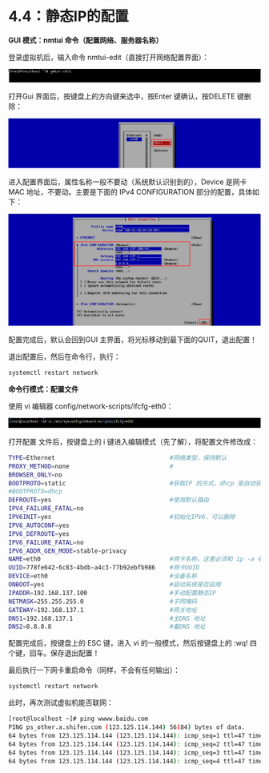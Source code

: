 # 4.4：静态IP的配置

**GUI 模式：nmtui 命令（配置网络、服务器名称）**

登录虚拟机后，输入命令 nmtui-edit（直接打开网络配置界面）：

![](../.gitbook/assets/20180411143651.jpg)

打开Gui 界面后，按键盘上的方向键来选中，按Enter 键确认，按DELETE 键删除：

![](../.gitbook/assets/20180411143652.jpg)

进入配置界面后，属性名称一般不要动（系统默认识别到的），Device 是网卡MAC 地址，不要动。主要是下面的 IPv4 CONFIGURATION 部分的配置，具体如下：

![](../.gitbook/assets/20180411143653.jpg)

配置完成后，默认会回到GUI 主界面，将光标移动到最下面的QUIT，退出配置！

退出配置后，然后在命令行，执行：

```bash
systemctl restart network
```



**命令行模式：配置文件**

使用 vi 编辑器 config/network-scripts/ifcfg-eth0：

![](../.gitbook/assets/20180411143650.jpg)

打开配置 文件后，按键盘上的 i 键进入编辑模式（先了解），将配置文件修改成：

```bash
TYPE=Ethernet                                #网络类型，保持默认
PROXY_METHOD=none                            #
BROWSER_ONLY=no
BOOTPROTO=static                             #获取IP 的方式，dhcp 是自动获取，static 是手动配置静态IP
#BOOTPROTO=dhcp
DEFROUTE=yes                                 #使用默认路由
IPV4_FAILURE_FATAL=no
IPV6INIT=yes                                 #初始化IPV6，可以删除                                 
IPV6_AUTOCONF=yes
IPV6_DEFROUTE=yes
IPV6_FAILURE_FATAL=no
IPV6_ADDR_GEN_MODE=stable-privacy
NAME=eth0                                    #网卡名称，这里必须和 ip -a 看到的网卡名称一致
UUID=778fe642-6c83-4bdb-a4c3-77b92ebfb986    #网卡UUID
DEVICE=eth0                                  #设备名称
ONBOOT=yes                                   #启动系统是否启用
IPADDR=192.168.137.100                       #手动配置静态IP
NETMASK=255.255.255.0                        #子网掩码
GATEWAY=192.168.137.1                        #网关地址
DNS1=192.168.137.1                           #主DNS 地址
DNS2=8.8.8.8                                 #备DNS 地址
```

配置完成后，按键盘上的 ESC 键，进入 vi 的一般模式，然后按键盘上的  :wq!  四个键，回车。保存退出配置！

最后执行一下网卡重启命令（同样，不会有任何输出）：

```bash
systemctl restart network
```

此时，再次测试虚拟机能否联网：

```bash
[root@localhost ~]# ping wwww.baidu.com
PING ps_other.a.shifen.com (123.125.114.144) 56(84) bytes of data.
64 bytes from 123.125.114.144 (123.125.114.144): icmp_seq=1 ttl=47 time=77.2 ms
64 bytes from 123.125.114.144 (123.125.114.144): icmp_seq=2 ttl=47 time=76.1 ms
64 bytes from 123.125.114.144 (123.125.114.144): icmp_seq=3 ttl=47 time=76.3 ms
64 bytes from 123.125.114.144 (123.125.114.144): icmp_seq=4 ttl=47 time=76.3 ms

```



